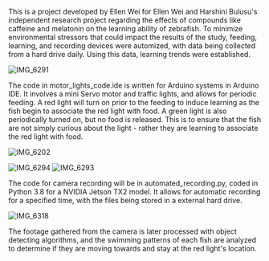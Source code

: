 This is a project developed by Ellen Wei for Ellen Wei and Harshini Bulusu's independent research project regarding the effects of compounds like caffeine and melatonin on the learning ability of zebrafish.
To minimize environmental stressors that could impact the results of the study, feeding, learning, and recording devices were automized, with data being collected from a hard drive daily. Using this data, learning trends were established.

![IMG_6291](https://github.com/user-attachments/assets/5c4eabf7-aa09-466e-823b-243058a95e55) 

The code in motor_lights_code.ide is written for Arduino systems in Arduino IDE. It involves a mini Servo motor and traffic lights, and allows for periodic feeding. A red light will turn on prior to the feeding to induce learning as the fish begin to associate the red light with food. A green light is also periodically turned on, but no food is released. This is to ensure that the fish are not simply curious about the light - rather they are learning to associate the red light with food.

![IMG_6202](https://github.com/user-attachments/assets/9900c0c2-0a4c-4e3d-8e78-6bbe7a775293)

![IMG_6294](https://github.com/user-attachments/assets/c3c73e12-1e81-47bc-b66e-fd8bbaab67d9) ![IMG_6293](https://github.com/user-attachments/assets/4cacd25b-20bb-4446-b259-bf6fa52c51d3)

The code for camera recording will be in automated_recording.py, coded in Python 3.8 for a NVIDIA Jetson TX2 model. It allows for automatic recording for a specified time, with the files being stored in a external hard drive.

![IMG_6318](https://github.com/user-attachments/assets/7aeb520f-7d6e-4b3a-a90f-c7589c5c3d60)

The footage gathered from the camera is later processed with object detecting algorithms, and the swimming patterns of each fish are analyzed to determine if they are moving towards and stay at the red light's location.
